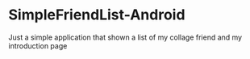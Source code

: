 # SimpleFriendList-Android

Just a simple application that shown a list of my collage friend and my introduction page
